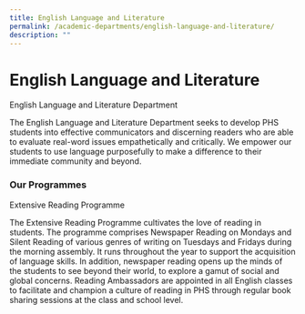 ```yaml
---
title: English Language and Literature
permalink: /academic-departments/english-language-and-literature/
description: ""
---
```

# **English Language and Literature**

English Language and Literature Department

The English Language and Literature Department seeks to develop PHS students into effective communicators and discerning readers who are able to evaluate real-word issues empathetically and critically. We empower our students to use language purposefully to make a difference to their immediate community and beyond.    

### Our Programmes

Extensive Reading Programme

The Extensive Reading Programme cultivates the love of reading in students. The programme comprises Newspaper Reading on Mondays and Silent Reading of various genres of writing on Tuesdays and Fridays during the morning assembly. It runs throughout the year to support the acquisition of language skills. In addition, newspaper reading opens up the minds of the students to see beyond their world, to explore a gamut of social and global concerns. Reading Ambassadors are appointed in all English classes to facilitate and champion a culture of reading in PHS through regular book sharing sessions at the class and school level.